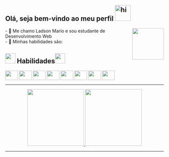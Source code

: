 ## Olá, seja bem-vindo ao meu perfil <img src="https://user-images.githubusercontent.com/1303154/88677602-1635ba80-d120-11ea-84d8-d263ba5fc3c0.gif" width="50px" alt="hi">
<img align="right" width="auto" height="100" src="https://user-images.githubusercontent.com/82732587/146111649-7a090244-74e2-47ef-8e28-7d768f9a87f0.png">
- 🔭 Me chamo Ladson Mario e sou estudante de Desenvolvimento Web<br/>
- 🌱 Minhas habilidades são:
<h2><img src="https://media2.giphy.com/media/QssGEmpkyEOhBCb7e1/giphy.gif?cid=ecf05e47a0n3gi1bfqntqmob8g9aid1oyj2wr3ds3mg700bl&rid=giphy.gif" width=32px /> Habilidades<img src="https://media2.giphy.com/media/QssGEmpkyEOhBCb7e1/giphy.gif?cid=ecf05e47a0n3gi1bfqntqmob8g9aid1oyj2wr3ds3mg700bl&rid=giphy.gif" width=32px></h2>

<div>
  <img align="center" height="30" width="40" src="https://cdn.jsdelivr.net/gh/devicons/devicon/icons/html5/html5-original.svg">
  <img align="center" height="30" width="40" src="https://cdn.jsdelivr.net/gh/devicons/devicon/icons/css3/css3-original.svg">
  <img align="center" height="30" width="40" src="https://cdn.jsdelivr.net/gh/devicons/devicon/icons/javascript/javascript-original.svg">
  <img align="center" height="30" width="40" src="https://cdn.jsdelivr.net/gh/devicons/devicon/icons/typescript/typescript-original.svg">
  <img align="center" height="30" width="40" src="https://cdn.jsdelivr.net/gh/devicons/devicon/icons/nodejs/nodejs-original.svg">
  <img align="center" height="30" width="40" src="https://www.iconsdb.com/icons/preview/brown/mustache-2-xxl.png"> 
  <img align="center" height="30" width="40" src="https://cdn.jsdelivr.net/gh/devicons/devicon/icons/mysql/mysql-original.svg">   
  <img align="center" height="30" width="40" src="https://cdn.jsdelivr.net/gh/devicons/devicon/icons/git/git-original.svg"> 
</div>

<hr/>
<div align="center">
  <a href="https://github.com/ladsonmario?tab=repositories">
  <img height="180em" src="https://github-readme-stats.vercel.app/api?username=ladsonmario&show_icons=true&theme=dracula&include_all_commits=true">
  <img height="180em" src="https://github-readme-stats.vercel.app/api/top-langs/?username=ladsonmario&layout=compact&langs_count=7&theme=dracula">
</div>
<hr/>
